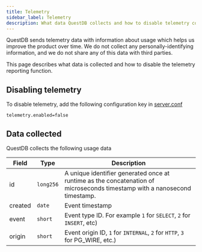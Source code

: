```yaml
---
title: Telemetry
sidebar_label: Telemetry
description: What data QuestDB collects and how to disable telemetry collection.
---
```

QuestDB sends telemetry data with information about usage 
which helps us improve the product over time. We do not collect any personally-identifying information, and we do not share any of this data 
with third parties.

This page describes what data is collected and how to disable the telemetry reporting function.

## Disabling telemetry
To disable telemetry, add the following configuration key in [server.conf](server.md)
```shell title="Disabling telemetry"
telemetry.enabled=false
```

## Data collected
QuestDB collects the following usage data

| Field | Type | Description |
|---|---|---|
|id| `long256` | A unique identifier generated once at runtime as the concatenation of microseconds timestamp with a nanosecond timestamp. |
|created | `date`| Event timestamp |
| event | `short` | Event type ID. For example `1` for `SELECT`, `2` for `INSERT`, etc) |
| origin | `short` | Event origin ID, `1` for `INTERNAL`, `2` for `HTTP`, `3` for PG_WIRE, etc.)| 
